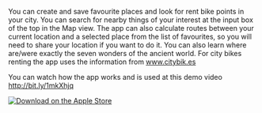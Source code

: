 You can create and save favourite places and look for rent bike points in your city. You can search for nearby things of your interest at the input box of the top in the Map view. The app can also calculate routes between your current location and a selected place from the list of favourites, so you will need to share your location if you want to do it. You can also learn where are/were exactly the seven wonders of the ancient world. For city bikes renting the app uses the information from www.citybik.es

You can watch how the app works and is used at this demo video http://bit.ly/1mkXhjq

<a href='https://itunes.apple.com/us/app/myspot-citybike/id1082148533?mt=8'><img alt='Download on the Apple Store' src='https://devimages.apple.com.edgekey.net/app-store/marketing/guidelines/images/badge-download-on-the-app-store.svg'/></a>
